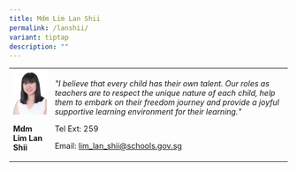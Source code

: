 ```yaml
---
title: Mdm Lim Lan Shii
permalink: /lanshii/
variant: tiptap
description: ""
---
```

<table>
<tbody>
<tr>
<td rowspan="1" colspan="1">
<div class="isomer-image-wrapper">
<img style="width:100%;" height="auto" width="100%" src="/images/mtl9.jpg">
</div>
<p><strong>Mdm Lim Lan Shii</strong>
</p>
</td>
<td rowspan="1" colspan="1">
<p><em>"I believe that every child has their own talent. Our roles as teachers are to respect the unique nature of each child, help them to embark on their freedom journey and provide a joyful supportive learning environment for their learning."</em>
</p>
<p>Tel Ext: 259</p>
<p>Email:&nbsp;<a href="mailto:lim_lan_shii@schools.gov.sg" rel="noopener noreferrer nofollow" target="_blank">lim_lan_shii@schools.gov.sg</a>
</p>
</td>
</tr>
</tbody>
</table>
<p></p>